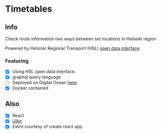 # Timetables

## Info

Check route information two ways between set locations in Helsinki region

Powered by Helsinki Regional Transport (HSL) [open data interface](https://www.hsl.fi/en/opendata).

### Featuring
- [x] Using HSL open data interface.
- [x] graphql query language
- [ ] Deployed on Digital Ocean [here]().
- [x] Docker contained
## Also
- [x] React
- [x] [UIkit](https://getuikit.com/).
- [x] Eslint courtesy of create react app.
